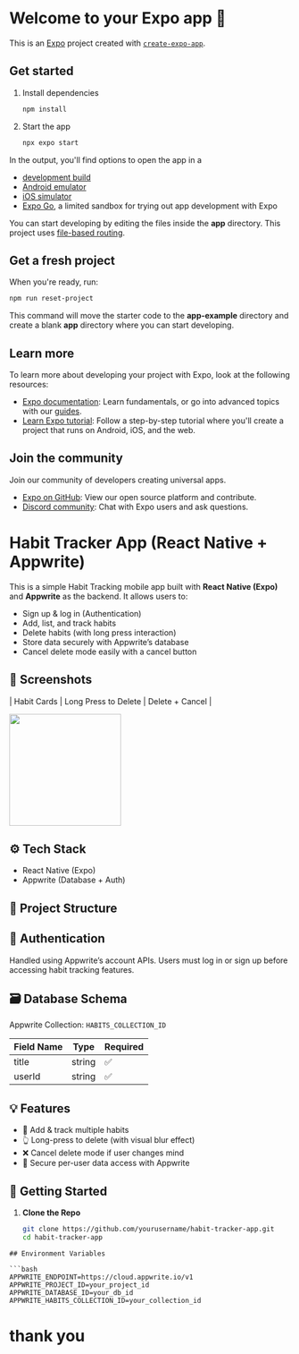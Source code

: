 # Welcome to your Expo app 👋

This is an [Expo](https://expo.dev) project created with [`create-expo-app`](https://www.npmjs.com/package/create-expo-app).

## Get started

1. Install dependencies

   ```bash
   npm install
   ```

2. Start the app

   ```bash
   npx expo start
   ```

In the output, you'll find options to open the app in a

- [development build](https://docs.expo.dev/develop/development-builds/introduction/)
- [Android emulator](https://docs.expo.dev/workflow/android-studio-emulator/)
- [iOS simulator](https://docs.expo.dev/workflow/ios-simulator/)
- [Expo Go](https://expo.dev/go), a limited sandbox for trying out app development with Expo

You can start developing by editing the files inside the **app** directory. This project uses [file-based routing](https://docs.expo.dev/router/introduction).

## Get a fresh project

When you're ready, run:

```bash
npm run reset-project
```

This command will move the starter code to the **app-example** directory and create a blank **app** directory where you can start developing.

## Learn more

To learn more about developing your project with Expo, look at the following resources:

- [Expo documentation](https://docs.expo.dev/): Learn fundamentals, or go into advanced topics with our [guides](https://docs.expo.dev/guides).
- [Learn Expo tutorial](https://docs.expo.dev/tutorial/introduction/): Follow a step-by-step tutorial where you'll create a project that runs on Android, iOS, and the web.

## Join the community

Join our community of developers creating universal apps.

- [Expo on GitHub](https://github.com/expo/expo): View our open source platform and contribute.
- [Discord community](https://chat.expo.dev): Chat with Expo users and ask questions.

# Habit Tracker App (React Native + Appwrite)

This is a simple Habit Tracking mobile app built with **React Native (Expo)** and **Appwrite** as the backend. It allows users to:

- Sign up & log in (Authentication)
- Add, list, and track habits
- Delete habits (with long press interaction)
- Store data securely with Appwrite’s database
- Cancel delete mode easily with a cancel button

## 📸 Screenshots

| Habit Cards | Long Press to Delete | Delete + Cancel |
 
<img src="https://github.com/user-attachments/assets/2efeb854-702a-431b-992f-7e33dfa33d5f" width="200" />


## ⚙️ Tech Stack

- React Native (Expo)
- Appwrite (Database + Auth)


## 📁 Project Structure




## 🔐 Authentication

Handled using Appwrite’s account APIs. Users must log in or sign up before accessing habit tracking features.

## 🗃️ Database Schema

Appwrite Collection: `HABITS_COLLECTION_ID`

| Field Name | Type   | Required |
|------------|--------|----------|
| title      | string | ✅       |
| userId     | string | ✅       |

## 💡 Features

- 🧠 Add & track multiple habits
- 👆 Long-press to delete (with visual blur effect)
- ❌ Cancel delete mode if user changes mind
- 🔐 Secure per-user data access with Appwrite

## 🏃 Getting Started

1. **Clone the Repo**
   ```bash
   git clone https://github.com/yourusername/habit-tracker-app.git
   cd habit-tracker-app
```
## Environment Variables

```bash
APPWRITE_ENDPOINT=https://cloud.appwrite.io/v1
APPWRITE_PROJECT_ID=your_project_id
APPWRITE_DATABASE_ID=your_db_id
APPWRITE_HABITS_COLLECTION_ID=your_collection_id
```
# thank you